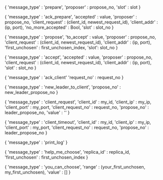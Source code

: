 {
    'message_type' : 'prepare',
    'proposer' : propose_no,
    'slot' : slot
}

{
    'message_type' : 'ack_prepare',
    'accepted' : value,
    'proposer' : propose_no,
    'client_request' : (client_id, newest_request_id),
    'client_addr' : (ip, port),
    'no_more_accepted' : Bool,
    'slot' : slot_no
}

{
    'message_type' : 'propose',
    'to_accept' : value,
    'proposer'  : propose_no,
    'client_request' : (client_id, newest_request_id),
    'client_addr' : (ip, port),
    'first_unchosen' : first_unchosen_index,
    'slot': slot_no
}

{
    'message_type' : 'accept',
    'accepted' : value,
    'proposer'  : propose_no,
    'client_request' : (client_id, newest_request_id),
    'client_addr' : (ip, port),
    'slot' : slot_no
}


{
    'message_type' : 'ack_client'
    'request_no' : request_no
}


{
    'message_type' : 'new_leader_to_client',
    'propose_no' : new_leader_propose_no
}


{
    'message_type' : 'client_request',
    'client_id' : my_id,
    'client_ip' : my_ip,
    'client_port' : my_port,
    'client_request_no' : request_no,
    'propose_no' : leader_propose_no,
    'value' : ''
}


{
    'message_type' : 'client_timeout',
    'client_id' : my_id,
    'client_ip' : my_ip,
    'client_port' : my_port,
    'client_request_no' : request_no,
    'propose_no' : leader_propose_no
}

{
    'message_type' : 'print_log'
}

{
    'message_type' : 'help_me_choose',
    'replica_id' : replica_id,
    'first_unchosen' : first_unchosen_index
}

{
    'message_type' : 'you_can_choose',
    'range' : (your_first_unchosen, my_first_unchosen),
    'value' : [] 
}
